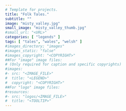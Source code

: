 ```yaml
---
# Template for projects.
title: "Folk Tales."
subtitle: ""
image: "misty_valley.jpg"
small_image: "misty_valley_thumb.jpg"
#small_url: "<URL>"
categories: [ "legends" ]
tags: [ "tales", "wales", "welsh" ]
#images_directory; "images"
#images_static: "false"
#images_copyright: "<COPYRIGHT>"
##For "image" image files:
# (Only required for caption and specific copyrights)
#images:
#- src: "<IMAGE_FILE>"
#  title: "<LEGEND>"
#  copyright: "<COPYRIGHT>"
##For "logo" image files:
#resources:
#- src: "logos/<IMAGE_FILE>"
#  title: "<TOOLTIP>"
---
```


